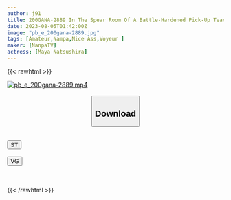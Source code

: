 ```yaml
---
author: j91
title: 200GANA-2889 In The Spear Room Of A Battle-Hardened Pick-Up Teacher, Brought In Sex Secretly 302 My Libido Is Too Strong /// The Grace Of Using The App Just To Do It! The Pant That Is Not Ashamed Of The Words Is The Prey Of The Hidden Camera! Also Pay Attention To The Enchanting Prices That Will Captivate Men! (Maya Natsushira)
date: 2023-08-05T01:42:00Z
image: "pb_e_200gana-2889.jpg"
tags: [Amateur,Nampa,Nice Ass,Voyeur ]
maker: [NanpaTV]
actress: [Maya Natsushira]
---
```



{{< rawhtml >}}

<div class="video" data-videoid="bQDRaw9lQ3CPevp">
    <a href="javascript:;">
        <img src="https://my.j91.asia/posts/pb_e_200gana-2889/pb_e_200gana-2889.jpg" width="WIDTH" height="HEIGHT" alt="pb_e_200gana-2889.mp4" loading="lazy">
    </a>
</div>

<script type="text/javascript" src="https://j91.asia/asset/on-demand-st.js"></script>

<br>
  <link rel="stylesheet" href="https://j91.asia/asset/bs5.css">
  
  <center>
  <button class="btn btn-primary" type="button" data-bs-toggle="collapse" data-bs-target=".multi-collapse" aria-expanded="false" aria-controls="multiCollapseExample1 multiCollapseExample2"><h2>Download</h2></button></center>
</p>
<div class="row">
  <div class="col">
    <div class="collapse multi-collapse" id="multiCollapseExample1">
      <div class="card card-body">
	      	      <br>
<div class="buttons">  
<a href="https://streamtape.to/v/bQDRaw9lQ3CPevp"><button class="btn-hover color-3"><i class="fa fa-download"></i> ST</button></a></div>
    </div>
  </div>
</div>
  <div class="col">
    <div class="collapse multi-collapse" id="multiCollapseExample2">
      <div class="card card-body">
	      <br>
<div class="buttons">
    <a href="https://vgembed.com/v/vQBYEbKrbNOn1m8"><button class="btn-hover color-9"><i class="fa fa-download"></i> VG</button></a></div>
<br><br>
      </div>
    </div>
  </div>
</div>

{{< /rawhtml >}}